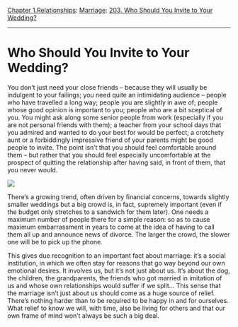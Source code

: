 [Chapter 1.Relationships](https://www.theschooloflife.com/thebookoflife/category/relationships/): [Marriage](https://www.theschooloflife.com/thebookoflife/category/relationships/marriage/): [203. Who Should You Invite to Your Wedding?](https://www.theschooloflife.com/thebookoflife/who-should-you-invite-to-your-wedding/)

* * *

# Who Should You Invite to Your Wedding?

You don’t just need your close friends – because they will usually be indulgent to your failings; you need quite an intimidating audience – people who have travelled a long way; people you are slightly in awe of; people whose good opinion is important to you; people who are a bit sceptical of you. You might ask along some senior people from work (especially if you are not personal friends with them); a teacher from your school days that you admired and wanted to do your best for would be perfect; a crotchety aunt or a forbiddingly impressive friend of your parents might be good people to invite. The point isn’t that you should feel comfortable around them – but rather that you should feel especially uncomfortable at the prospect of quitting the relationship after having said, in front of them, that you never would.

![](https://www.theschooloflife.com/thebookoflife/wp-content/uploads/2017/08/Edmund_Blair_Leighton_-_signing_the_register.jpg)

There’s a growing trend, often driven by financial concerns, towards slightly smaller weddings but a big crowd is, in fact, supremely important (even if the budget only stretches to a sandwich for them later). One needs a maximum number of people there for a simple reason: so as to cause maximum embarrassment in years to come at the idea of having to call them all up and announce news of divorce. The larger the crowd, the slower one will be to pick up the phone.

This gives due recognition to an important fact about marriage: it’s a social institution, in which we often stay for reasons that go way beyond our own emotional desires. It involves us, but it’s not just about us. It’s about the dog, the children, the grandparents, the friends who got married in imitation of us and whose own relationships would suffer if we split… This sense that the marriage isn’t just about us should come as a huge source of relief. There’s nothing harder than to be required to be happy in and for ourselves. What relief to know we will, with time, also be living for others and that our own frame of mind won’t always be such a big deal.
